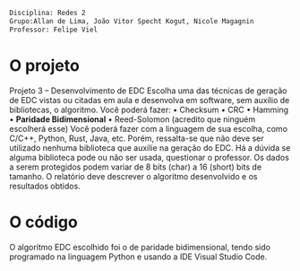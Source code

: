 
```sh
Disciplina: Redes 2
Grupo:Allan de Lima, João Vitor Specht Kogut, Nicole Magagnin
Professor: Felipe Viel
```


# O projeto

Projeto 3 – Desenvolvimento de EDC
Escolha uma das técnicas de geração de EDC vistas ou citadas em aula e desenvolva em software,
sem auxílio de bibliotecas, o algoritmo. Você poderá fazer:
• Checksum
• CRC
• Hamming
• <b>Paridade Bidimensional</b>
• Reed-Solomon (acredito que ninguém escolherá esse)
Você poderá fazer com a linguagem de sua escolha, como C/C++, Python, Rust, Java, etc. Porém,
ressalta-se que não deve ser utilizado nenhuma biblioteca que auxilie na geração do EDC. Há a
dúvida se alguma biblioteca pode ou não ser usada, questionar o professor. Os dados a serem
protegidos podem variar de 8 bits (char) a 16 (short) bits de tamanho. O relatório deve descrever o
algoritmo desenvolvido e os resultados obtidos.

# O código
O algoritmo EDC escolhido foi o de paridade bidimensional, tendo sido programado na linguagem Python e usando a IDE Visual Studio Code.


